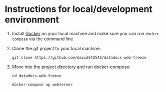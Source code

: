 # Instructions for local/development environment

1. Install [Docker](https://docs.docker.com/install/) on your local machine and make sure you can run `docker-compose` via the command line.


2. Clone the git project to your local machine: 
    
    `git clone https://github.com/david542542/datadocs-web-freeze`


3. Move into the project directory and run docker-compose:

    `cd datadocs-web-freeze`
    
    `docker-compose up webserver`
    
